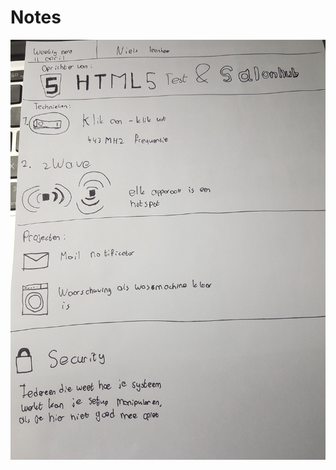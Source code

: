 # Notes
![notes](https://raw.githubusercontent.com/Frankwarnaar/minor-weekly-nerd/master/notes/8_niels/20170603_101950.jpg)
